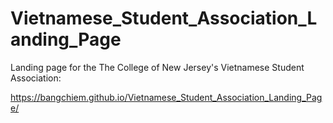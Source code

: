 # Vietnamese_Student_Association_Landing_Page
Landing page for the The College of New Jersey's Vietnamese Student Association:

https://bangchiem.github.io/Vietnamese_Student_Association_Landing_Page/
